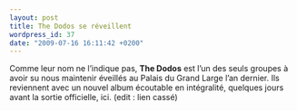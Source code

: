 ```yaml
---
layout: post
title: The Dodos se réveillent
wordpress_id: 37
date: "2009-07-16 16:11:42 +0200"
---
```


Comme leur nom ne l’indique pas, **The Dodos** est l’un des seuls groupes à
avoir su nous maintenir éveillés au Palais du Grand Large l’an dernier. Ils
reviennent avec un nouvel album écoutable en intégralité, quelques jours avant
la sortie officielle, ici. (edit : lien cassé)

